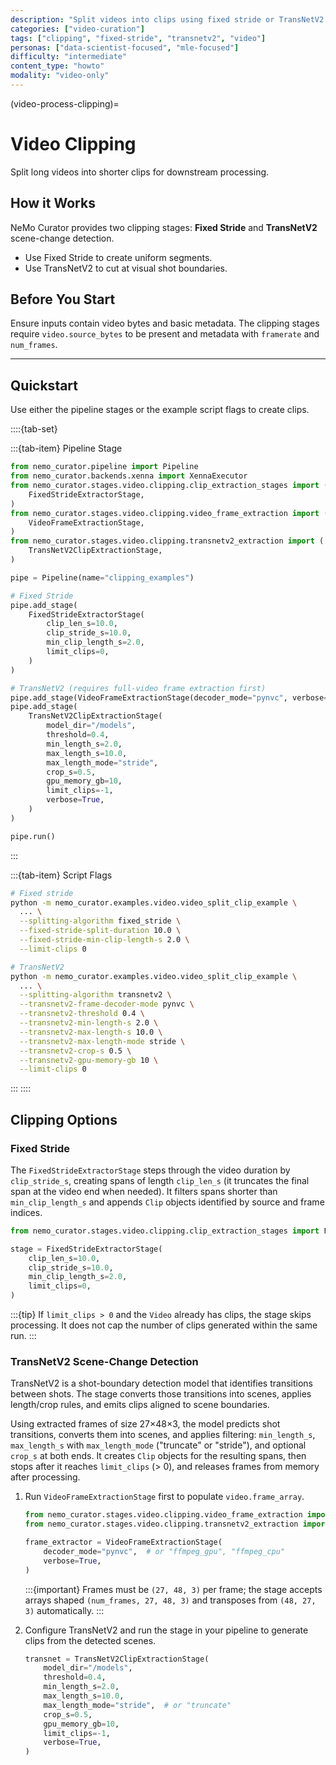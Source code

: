```yaml
---
description: "Split videos into clips using fixed stride or TransNetV2 scene-change detection"
categories: ["video-curation"]
tags: ["clipping", "fixed-stride", "transnetv2", "video"]
personas: ["data-scientist-focused", "mle-focused"]
difficulty: "intermediate"
content_type: "howto"
modality: "video-only"
---
```


(video-process-clipping)=

# Video Clipping

Split long videos into shorter clips for downstream processing.

## How it Works

NeMo Curator provides two clipping stages: **Fixed Stride** and **TransNetV2** scene-change detection.

- Use Fixed Stride to create uniform segments.
- Use TransNetV2 to cut at visual shot boundaries.

## Before You Start

Ensure inputs contain video bytes and basic metadata. The clipping stages require `video.source_bytes` to be present and metadata with `framerate` and `num_frames`.

---

## Quickstart

Use either the pipeline stages or the example script flags to create clips.

::::{tab-set}

:::{tab-item} Pipeline Stage

```python
from nemo_curator.pipeline import Pipeline
from nemo_curator.backends.xenna import XennaExecutor
from nemo_curator.stages.video.clipping.clip_extraction_stages import (
    FixedStrideExtractorStage,
)
from nemo_curator.stages.video.clipping.video_frame_extraction import (
    VideoFrameExtractionStage,
)
from nemo_curator.stages.video.clipping.transnetv2_extraction import (
    TransNetV2ClipExtractionStage,
)

pipe = Pipeline(name="clipping_examples")

# Fixed Stride
pipe.add_stage(
    FixedStrideExtractorStage(
        clip_len_s=10.0,
        clip_stride_s=10.0,
        min_clip_length_s=2.0,
        limit_clips=0,
    )
)

# TransNetV2 (requires full-video frame extraction first)
pipe.add_stage(VideoFrameExtractionStage(decoder_mode="pynvc", verbose=True))
pipe.add_stage(
    TransNetV2ClipExtractionStage(
        model_dir="/models",
        threshold=0.4,
        min_length_s=2.0,
        max_length_s=10.0,
        max_length_mode="stride",
        crop_s=0.5,
        gpu_memory_gb=10,
        limit_clips=-1,
        verbose=True,
    )
)

pipe.run()
```

:::

:::{tab-item} Script Flags

```bash
# Fixed stride
python -m nemo_curator.examples.video.video_split_clip_example \
  ... \
  --splitting-algorithm fixed_stride \
  --fixed-stride-split-duration 10.0 \
  --fixed-stride-min-clip-length-s 2.0 \
  --limit-clips 0

# TransNetV2
python -m nemo_curator.examples.video.video_split_clip_example \
  ... \
  --splitting-algorithm transnetv2 \
  --transnetv2-frame-decoder-mode pynvc \
  --transnetv2-threshold 0.4 \
  --transnetv2-min-length-s 2.0 \
  --transnetv2-max-length-s 10.0 \
  --transnetv2-max-length-mode stride \
  --transnetv2-crop-s 0.5 \
  --transnetv2-gpu-memory-gb 10 \
  --limit-clips 0
```

:::
::::

## Clipping Options

### Fixed Stride

The `FixedStrideExtractorStage` steps through the video duration by `clip_stride_s`, creating spans of length `clip_len_s` (it truncates the final span at the video end when needed). It filters spans shorter than `min_clip_length_s` and appends `Clip` objects identified by source and frame indices.

```python
from nemo_curator.stages.video.clipping.clip_extraction_stages import FixedStrideExtractorStage

stage = FixedStrideExtractorStage(
    clip_len_s=10.0,
    clip_stride_s=10.0,
    min_clip_length_s=2.0,
    limit_clips=0,
)
```

:::{tip} If `limit_clips > 0` and the `Video` already has clips, the stage skips processing. It does not cap the number of clips generated within the same run.
:::

### TransNetV2 Scene-Change Detection

TransNetV2 is a shot-boundary detection model that identifies transitions between shots. The stage converts those transitions into scenes, applies length/crop rules, and emits clips aligned to scene boundaries.

Using extracted frames of size 27×48×3, the model predicts shot transitions, converts them into scenes, and applies filtering: `min_length_s`, `max_length_s` with `max_length_mode` ("truncate" or "stride"), and optional `crop_s` at both ends. It creates `Clip` objects for the resulting spans, then stops after it reaches `limit_clips` (> 0), and releases frames from memory after processing.

1. Run `VideoFrameExtractionStage` first to populate `video.frame_array`.

   ```python
   from nemo_curator.stages.video.clipping.video_frame_extraction import VideoFrameExtractionStage
   from nemo_curator.stages.video.clipping.transnetv2_extraction import TransNetV2ClipExtractionStage

   frame_extractor = VideoFrameExtractionStage(
       decoder_mode="pynvc",  # or "ffmpeg_gpu", "ffmpeg_cpu"
       verbose=True,
   )
   ```

   :::{important}
   Frames must be `(27, 48, 3)` per frame; the stage accepts arrays shaped `(num_frames, 27, 48, 3)` and transposes from `(48, 27, 3)` automatically.
   :::

1. Configure TransNetV2 and run the stage in your pipeline to generate clips from the detected scenes.

   ```python
   transnet = TransNetV2ClipExtractionStage(
       model_dir="/models",
       threshold=0.4,
       min_length_s=2.0,
       max_length_s=10.0,
       max_length_mode="stride",  # or "truncate"
       crop_s=0.5,
       gpu_memory_gb=10,
       limit_clips=-1,
       verbose=True,
   )
   ```

